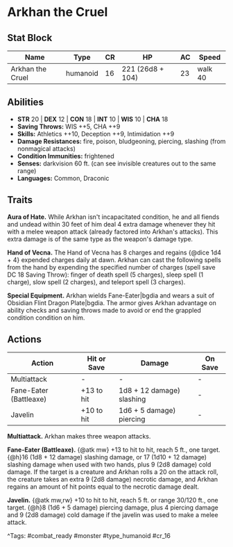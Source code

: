 # Arkhan the Cruel

## Stat Block

| Name | Type | CR | HP | AC | Speed |
|------|------|----|----|----|-------|
| Arkhan the Cruel | humanoid | 16 | 221 (26d8 + 104) | 23 | walk 40 |

## Abilities

- **STR** 20 | **DEX** 12 | **CON** 18 | **INT** 10 | **WIS** 10 | **CHA** 18
- **Saving Throws:** WIS ++5, CHA ++9  
- **Skills:** Athletics ++10, Deception ++9, Intimidation ++9  
- **Damage Resistances:** fire, poison, bludgeoning, piercing, slashing (from nonmagical attacks)  
- **Condition Immunities:** frightened  
- **Senses:** darkvision 60 ft. (can see invisible creatures out to the same range)  
- **Languages:** Common, Draconic

## Traits

**Aura of Hate.** While Arkhan isn't incapacitated condition, he and all fiends and undead within 30 feet of him deal 4 extra damage whenever they hit with a melee weapon attack (already factored into Arkhan's attacks). This extra damage is of the same type as the weapon's damage type.

**Hand of Vecna.** The Hand of Vecna has 8 charges and regains {@dice 1d4 + 4} expended charges daily at dawn. Arkhan can cast the following spells from the hand by expending the specified number of charges (spell save DC 18 Saving Throw): finger of death spell (5 charges), sleep spell (1 charge), slow spell (2 charges), and teleport spell (3 charges).

**Special Equipment.** Arkhan wields Fane-Eater|bgdia and wears a suit of Obsidian Flint Dragon Plate|bgdia. The armor gives Arkhan advantage on ability checks and saving throws made to avoid or end the grappled condition condition on him.


## Actions

| Action | Hit or Save | Damage | On Save |
|--------|--------------|--------|----------|
| Multiattack | - | - | - |
| Fane-Eater (Battleaxe) | +13 to hit | 1d8 + 12 damage) slashing | - |
| Javelin | +10 to hit | 1d6 + 5 damage) piercing | - |

**Multiattack.** Arkhan makes three weapon attacks.

**Fane-Eater (Battleaxe).** {@atk mw} +13 to hit to hit, reach 5 ft., one target. {@h}16 (1d8 + 12 damage) slashing damage, or 17 (1d10 + 12 damage) slashing damage when used with two hands, plus 9 (2d8 damage) cold damage. If the target is a creature and Arkhan rolls a 20 on the attack roll, the creature takes an extra 9 (2d8 damage) necrotic damage, and Arkhan regains an amount of hit points equal to the necrotic damage dealt.

**Javelin.** {@atk mw,rw} +10 to hit to hit, reach 5 ft. or range 30/120 ft., one target. {@h}8 (1d6 + 5 damage) piercing damage, plus 4 piercing damage and 9 (2d8 damage) cold damage if the javelin was used to make a melee attack.


^Tags: #combat_ready #monster #type_humanoid #cr_16